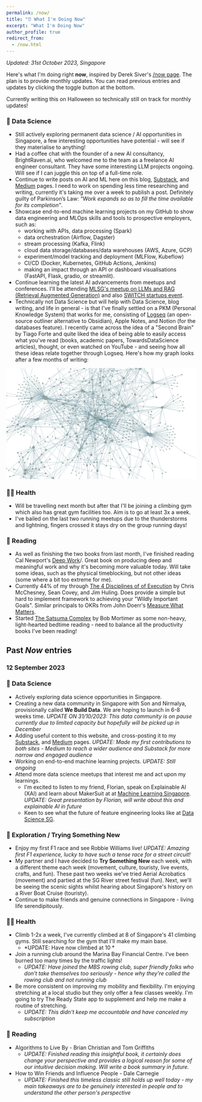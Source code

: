 ```yaml
---
permalink: /now/
title: "⏰ What I'm Doing Now"
excerpt: "What I'm Doing Now"
author_profile: true
redirect_from: 
  - /now.html
---
```


*Updated: 31st October 2023, Singapore*

Here's what I'm doing right **now**, inspired by Derek Siver's [/now page](https://nownownow.com/about). The plan is to provide monthly updates. You can read previous entries and updates by clicking the toggle button at the bottom.

Currently writing this on Halloween so technically still on track for monthly updates! 

### 🧠 Data Science
* Still actively exploring permanent data science / AI opportunities in Singapore, a few interesting opportunities have potential - will see if they materialise to anything!
* Had a coffee chat with the founder of a new AI consultancy, BrightRaven.ai, who welcomed me to the team as a freelance AI engineer consultant. They have some interesting LLM projects ongoing. Will see if I can juggle this on top of a full-time role.
* Continue to write posts on AI and ML here on this blog, [Substack](https://vincelam.substack.com/), and [Medium](https://medium.com/@vince-lam) pages. I need to work on spending less time researching and writing, currently it's taking me over a week to publish a post. Definitely guilty of Parkinson’s Law: *“Work expands so as to fill the time available for its completion”*.
* Showcase end-to-end machine learning projects on my GitHub to show data engineering and MLOps skills and tools to prospective employers, such as: 
  * working with APIs, data processing (Spark)
  * data orchestration (Airflow, Dagster)
  * stream processing (Kafka, Flink)
  * cloud data storage/databases/data warehouses (AWS, Azure, GCP)
  * experiment/model tracking and deployment (MLFlow, Kubeflow)
  * CI/CD (Docker, Kubernetes, GitHub Actions, Jenkins)
  * making an impact through an API or dashboard visualisations (FastAPI, Flask, gradio, or streamlit).
* Continue learning the latest AI advancements from meetups and conferences. I'll be attending [MLSG's meetup on LLMs and RAG (Retrieval Augmented Generation)](https://www.meetup.com/machine-learning-singapore/events/296955937) and also [SWITCH startups event](https://2023.switchsg.org/).
* Technically not Data Science but will help with Data Science, blog writing, and life in general - is that I've finally settled on a PKM (Personal Knowledge System) that works for me, consisting of [Logseq](https://logseq.com/) (an open-source outliner alternative to Obsidian), Apple Notes, and Notion (for the databases feature). I recently came across the idea of a "Second Brain" by Tiago Forte and quite liked the idea of being able to easily access what you've read (books, academic papers, TowardsDataScience articles), thought, or even watched on YouTube - and seeing how all these ideas relate together through Logseq. Here's how my graph looks after a few months of writing:

![Logseq graph connection](/images/blog/2023-10-logseq-graph.png)

### 🏃‍♂️ Health
* Will be travelling next month but after that I'll be joining a climbing gym which also has great gym facilities too. Aim is to go at least 3x a week.
* I've bailed on the last two running meetups due to the thunderstorms and lightning, fingers crossed it stays dry on the group running days!

### 📖 Reading
* As well as finishing the two books from last month, I've finished reading Cal Newport's [Deep Work](https://www.goodreads.com/book/show/25744928-deep-work)/. Great book on producing deep and meaningful work and why it's becoming more valuable today. Will take some ideas, such as the physical timeblocking, but not other ideas (some where a bit too extreme for me).
* Currently 44% of my through [The 4 Disciplines of of Execution](https://www.goodreads.com/book/show/13260184-the-4-disciplines-of-execution) by Chris McChesney, Sean Covey, and Jim Huling. Does provide a simple but hard to implement framework to achieving your "Wildly Important Goals". Similar principals to OKRs from John Doerr's [Measure What Matters](https://www.goodreads.com/en/book/show/39286958).
* Started [The Satsuma Complex](https://www.goodreads.com/en/book/show/61401116) by Bob Mortimer as some non-heavy, light-hearted bedtime reading - need to balance all the productivity books I've been reading!

## Past *Now* entries
  ### 12 September 2023
  ### 🧠 Data Science
* Actively exploring data science opportunities in Singapore.  
* Creating a new data community in Singapore with Son and Nirmalya, provisionally called **We Build Data**. We are hoping to launch in 6-8 weeks time. *UPDATE ON 31/10/2023: This data community is on pause currently due to limited capacity but hopefully will be picked up in December*
* Adding useful content to this website, and cross-posting it to my [Substack](https://vincelam.substack.com/), and [Medium](https://medium.com/@vince-lam) pages. *UPDATE: Made my first contributions to both sites - Medium to reach a wider audience and Substack for more narrow and engaged audience*
* Working on end-to-end machine learning projects. *UPDATE: Still ongoing*
* Attend more data science meetups that interest me and act upon my learnings.
    * I'm excited to listen to my friend, Florian, speak on Explainable AI (XAI)  and learn about MakerSuit at at [Machine Learning Singapore](https://www.meetup.com/machine-learning-singapore/events/295882713/). *UPDATE: Great presentation by Florian, will write about this and explainable AI in future*
    * Keen to see what the future of feature engineering looks like at [Data Science SG](https://www.meetup.com/datascience-sg-singapore/events/295898232/).

### 👶 Exploration / Trying Something New
* Enjoy my first F1 race and see Robbie Williams live! *UPDATE: Amazing first F1 experience, lucky to have such a tense race for a street circuit!*
* My partner and I have decided to **Try Something New** each week, with a different theme each week (movement, culture, touristy, live events, crafts, and fun). These past two weeks we've tried Aerial Acrobatics (movement) and partied at the SG River street festival (fun). Next, we'll be seeing the scenic sights whilst hearing about Singapore's history on a River Boat Cruise (touristy).
* Continue to make friends and genuine connections in Singapore - living life serendipitously. 

### 🏃‍♂️ Health
* Climb 1-2x a week, I've currently climbed at 8 of Singapore's 41 climbing gyms. Still searching for the gym that I'll make my main base.
  * *UPDATE: Have now climbed at 10 *
* Join a running club around the Marina Bay Financial Centre. I've been burned too many times by the traffic lights! 
  * *UPDATE: Have joined the MBS rowing club, super friendly folks who don't take themselves too seriously - hence why they're called the rowing club and not running club*
* Be more consistent on improving my mobility and flexibility. I'm enjoying stretching at a local studio but they only offer a few classes weekly. I'm going to try The Ready State app to supplement and help me make a routine of stretching. 
  * *UPDATE: This didn't keep me accountable and have canceled my subscription*

### 📖 Reading
* Algorithms to Live By - Brian Christian and Tom Griffiths 
  * *UPDATE: Finished reading this insightful book, it certainly does change your perspective and provides a logical reason for some of our intuitive decision making. Will write a book summary in future.*
* How to Win Friends and Influence People - Dale Carnegie 
  * *UPDATE: Finished this timeless classic still holds up well today - my main takeaways are to be genuinely interested in people and to understand the other person's perspective*
